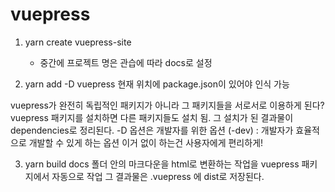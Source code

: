 # vuepress


1. yarn create vuepress-site
    - 중간에 프로젝트 명은 관습에 따라 docs로 설정

2. yarn add -D vuepress
현재 위치에 package.json이 있어야 인식 가능

vuepress가 완전히 독립적인 패키지가 아니라 그 패키지들을 서로서로 이용하게 된다?
vuepress 패키지를 설치하면 다른 패키지들도 설치 됨.
그 설치가 된 결과물이 dependencies로 정리된다.
-D 옵션은 개발자를 위한 옵션 (-dev) : 개발자가 효율적으로 개발할 수 있게 하는 옵션
이거 없이 하는건 사용자에게 편리하게!

3. yarn build
docs 폴더 안의 마크다운을 html로 변환하는 작업을 vuepress 패키지에서 자동으로 작업
그 결과물은 .vuepress 에 dist로 저장된다.
